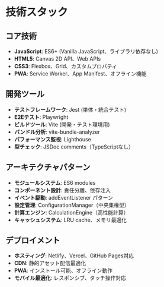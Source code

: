 # 技術スタック

## コア技術
- **JavaScript**: ES6+ (Vanilla JavaScript、ライブラリ依存なし)
- **HTML5**: Canvas 2D API、Web APIs
- **CSS3**: Flexbox、Grid、カスタムプロパティ
- **PWA**: Service Worker、App Manifest、オフライン機能

## 開発ツール
- **テストフレームワーク**: Jest (単体・統合テスト)
- **E2Eテスト**: Playwright
- **ビルドツール**: Vite (開発・テスト環境用)
- **バンドル分析**: vite-bundle-analyzer
- **パフォーマンス監視**: Lighthouse
- **型チェック**: JSDoc comments（TypeScriptなし）

## アーキテクチャパターン
- **モジュールシステム**: ES6 modules
- **コンポーネント設計**: 責任分離、依存注入
- **イベント駆動**: addEventListener パターン
- **設定管理**: ConfigurationManager（中央集権型）
- **計算エンジン**: CalculationEngine（高性能計算）
- **キャッシュシステム**: LRU cache、メモリ最適化

## デプロイメント
- **ホスティング**: Netlify、Vercel、GitHub Pages対応
- **CDN**: 静的アセット配信最適化
- **PWA**: インストール可能、オフライン動作
- **モバイル最適化**: レスポンシブ、タッチ操作対応